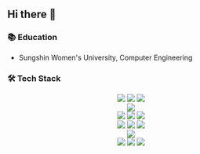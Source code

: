 ## Hi there 👋

### **📚**  Education

- Sungshin Women's University, Computer Engineering

<!--https://simpleicons.org/-->
<div align='left'><h3><b>🛠 Tech Stack </b></h3>
<center><img src="https://img.shields.io/badge/JAVA-007396?style=flat-square&logo=java&logoColor=white">
  <img src="https://img.shields.io/badge/-C++-00599C?style=flat-square&logo=C++&logoColor=white"/>
<img src="https://img.shields.io/badge/-Python-3776AB?style=flat-square&logo=Python&logoColor=white"/>
<br>
<img src="https://img.shields.io/badge/Spring-6DB33F?style=flat-square&logo=Spring&logoColor=white"/>
<br>
<img src="https://img.shields.io/badge/javascript-F7DF1E?style=flat-square&logo=javascript&logoColor=black"> 
<img src="https://img.shields.io/badge/node.js-339933?style=flat-square&logo=node.js&logoColor=black"> 
<img src="https://img.shields.io/badge/Express-000000?style=flat-square&logo=Express&logoColor=white"/>
<br>
<img src="https://img.shields.io/badge/Firebase-FFCA28?style=flat-square&logo=firebase&logoColor=black"/>
<img src="https://img.shields.io/badge/MySQL-4479A1?style=flat-square&logo=MySQL&logoColor=white"/>
<img src="https://img.shields.io/badge/MongoDB-47A248?style=flat-square&logo=MongoDB&logoColor=white"/>
<br>
<img src="https://img.shields.io/badge/Android Studio-DDC84?style=flat-square&logo=Android Studio&logoColor=white"/></a>
<br>
<img src="https://img.shields.io/badge/docker-2496ED?style=flat-square&logo=docker&logoColor=white"/></a>
<img src="https://img.shields.io/badge/jenkins-D24939?style=flat-square&logo=jenkins&logoColor=white"/></a>
<img src="https://img.shields.io/badge/kubernetes-326CE5?style=flat-square&logo=kubernetes&logoColor=white"/></a>
<!--
**ddolly518/ddolly518** is a ✨ _special_ ✨ repository because its `README.md` (this file) appears on your GitHub profile.

Here are some ideas to get you started:

- 🔭 I’m currently working on ...
- 🌱 I’m currently learning ...
- 👯 I’m looking to collaborate on ...
- 🤔 I’m looking for help with ...
- 💬 Ask me about ...
- 📫 How to reach me: ...
- 😄 Pronouns: ...
- ⚡ Fun fact: ...
-->
